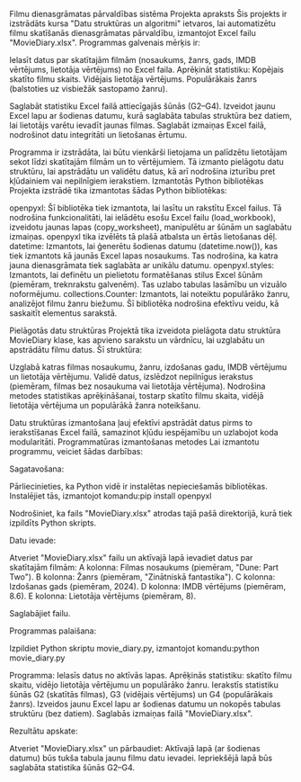 Filmu dienasgrāmatas pārvaldības sistēma
Projekta apraksts
Šis projekts ir izstrādāts kursa "Datu struktūras un algoritmi" ietvaros, lai automatizētu filmu skatīšanās dienasgrāmatas pārvaldību, izmantojot Excel failu "MovieDiary.xlsx". Programmas galvenais mērķis ir:

Ielasīt datus par skatītajām filmām (nosaukums, žanrs, gads, IMDB vērtējums, lietotāja vērtējums) no Excel faila.
Aprēķināt statistiku:
Kopējais skatīto filmu skaits.
Vidējais lietotāja vērtējums.
Populārākais žanrs (balstoties uz visbiežāk sastopamo žanru).


Saglabāt statistiku Excel failā attiecīgajās šūnās (G2–G4).
Izveidot jaunu Excel lapu ar šodienas datumu, kurā saglabāta tabulas struktūra bez datiem, lai lietotājs varētu ievadīt jaunas filmas.
Saglabāt izmaiņas Excel failā, nodrošinot datu integritāti un lietošanas ērtumu.

Programma ir izstrādāta, lai būtu vienkārši lietojama un palīdzētu lietotājam sekot līdzi skatītajām filmām un to vērtējumiem. Tā izmanto pielāgotu datu struktūru, lai apstrādātu un validētu datus, kā arī nodrošina izturību pret kļūdainiem vai nepilnīgiem ierakstiem.
Izmantotās Python bibliotēkas
Projekta izstrādē tika izmantotas šādas Python bibliotēkas:

openpyxl: Šī bibliotēka tiek izmantota, lai lasītu un rakstītu Excel failus. Tā nodrošina funkcionalitāti, lai ielādētu esošu Excel failu (load_workbook), izveidotu jaunas lapas (copy_worksheet), manipulētu ar šūnām un saglabātu izmaiņas. openpyxl tika izvēlēts tā plašā atbalsta un ērtās lietošanas dēļ.
datetime: Izmantots, lai ģenerētu šodienas datumu (datetime.now()), kas tiek izmantots kā jaunās Excel lapas nosaukums. Tas nodrošina, ka katra jauna dienasgrāmata tiek saglabāta ar unikālu datumu.
openpyxl.styles: Izmantots, lai definētu un pielietotu formatēšanas stilus Excel šūnām (piemēram, treknrakstu galvenēm). Tas uzlabo tabulas lasāmību un vizuālo noformējumu.
collections.Counter: Izmantots, lai noteiktu populārāko žanru, analizējot filmu žanru biežumu. Šī bibliotēka nodrošina efektīvu veidu, kā saskaitīt elementus sarakstā.

Pielāgotās datu struktūras
Projektā tika izveidota pielāgota datu struktūra MovieDiary klase, kas apvieno sarakstu un vārdnīcu, lai uzglabātu un apstrādātu filmu datus. Šī struktūra:

Uzglabā katras filmas nosaukumu, žanru, izdošanas gadu, IMDB vērtējumu un lietotāja vērtējumu.
Validē datus, izslēdzot nepilnīgus ierakstus (piemēram, filmas bez nosaukuma vai lietotāja vērtējuma).
Nodrošina metodes statistikas aprēķināšanai, tostarp skatīto filmu skaita, vidējā lietotāja vērtējuma un populārākā žanra noteikšanu.

Datu struktūras izmantošana ļauj efektīvi apstrādāt datus pirms to ierakstīšanas Excel failā, samazinot kļūdu iespējamību un uzlabojot koda modularitāti.
Programmatūras izmantošanas metodes
Lai izmantotu programmu, veiciet šādas darbības:

Sagatavošana:

Pārliecinieties, ka Python vidē ir instalētas nepieciešamās bibliotēkas. Instalējiet tās, izmantojot komandu:pip install openpyxl


Nodrošiniet, ka fails "MovieDiary.xlsx" atrodas tajā pašā direktorijā, kurā tiek izpildīts Python skripts.


Datu ievade:

Atveriet "MovieDiary.xlsx" failu un aktīvajā lapā ievadiet datus par skatītajām filmām:
A kolonna: Filmas nosaukums (piemēram, "Dune: Part Two").
B kolonna: Žanrs (piemēram, "Zinātniskā fantastika").
C kolonna: Izdošanas gads (piemēram, 2024).
D kolonna: IMDB vērtējums (piemēram, 8.6).
E kolonna: Lietotāja vērtējums (piemēram, 8).


Saglabājiet failu.


Programmas palaišana:

Izpildiet Python skriptu movie_diary.py, izmantojot komandu:python movie_diary.py


Programma:
Ielasīs datus no aktīvās lapas.
Aprēķinās statistiku: skatīto filmu skaitu, vidējo lietotāja vērtējumu un populārāko žanru.
Ierakstīs statistiku šūnās G2 (skatītās filmas), G3 (vidējais vērtējums) un G4 (populārākais žanrs).
Izveidos jaunu Excel lapu ar šodienas datumu un nokopēs tabulas struktūru (bez datiem).
Saglabās izmaiņas failā "MovieDiary.xlsx".


Rezultātu apskate:

Atveriet "MovieDiary.xlsx" un pārbaudiet:
Aktīvajā lapā (ar šodienas datumu) būs tukša tabula jaunu filmu datu ievadei.
Iepriekšējā lapā būs saglabāta statistika šūnās G2–G4.



